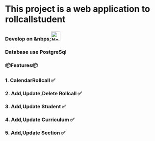 # This project is a web application to rollcallstudent

### Develop on &nbps;<img src="https://upload.wikimedia.org/wikipedia/commons/thumb/d/d9/Node.js_logo.svg/2560px-Node.js_logo.svg.png" alt="NodeJS Logo" width="30px"/>

### Database use PostgreSql


### 📦Features📦

### 1. CalendarRollcall ✅

### 2. Add,Update,Delete Rollcall ✅

### 3. Add,Update Student ✅

### 4. Add,Update Curriculum ✅

### 5. Add,Update Section ✅
